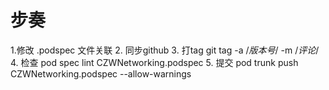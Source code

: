 #  步奏

1.修改 .podspec 文件关联
2. 同步github
3. 打tag git tag -a /*版本号*/ -m /*评论*/ 
4. 检查 pod spec lint CZWNetworking.podspec
5. 提交 pod trunk push CZWNetworking.podspec --allow-warnings

